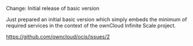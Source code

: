 Change: Initial release of basic version

Just prepared an initial basic version which simply embeds the minimum of
required services in the context of the ownCloud Infinite Scale project.

https://github.com/owncloud/ocis/issues/2
